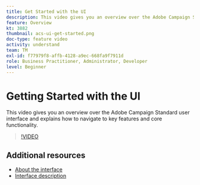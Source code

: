 ```yaml
---
title: Get Started with the UI 
description: This video gives you an overview over the Adobe Campaign Standard user interface and the key features and core functionality.
feature: Overview
kt: 3882
thumbnail: acs-ui-get-started.png
doc-type: feature video
activity: understand
team: TM
exl-id: f77979f8-affb-4128-a9ec-668fa9f7911d
role: Business Practitioner, Administrator, Developer
level: Beginner
---
```

# Getting Started with the UI

This video gives you an overview over the Adobe Campaign Standard user interface and explains how to navigate to key features and core functionality.

>[!VIDEO](https://video.tv.adobe.com/v/18469?quality=12)

## Additional resources

* [About the interface](https://experienceleague.adobe.com/docs/campaign-standard/using/getting-started/discovering-the-interface/about-the-interface.html)
* [Interface description](https://experienceleague.adobe.com/docs/campaign-standard/using/getting-started/discovering-the-interface/interface-description.html)
